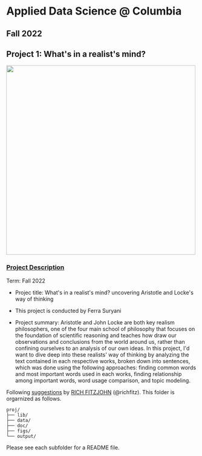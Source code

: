 # Applied Data Science @ Columbia
## Fall 2022
## Project 1: What's in a realist's mind?

<img src="https://www.theemotionmachine.com/wp-content/uploads/Screen-Shot-2013-04-14-at-9.38.04-AM.png" width="500">



### [Project Description](doc/)

Term: Fall 2022

+ Projec title: What's in a realist's mind? uncovering Aristotle and Locke's way of thinking
+ This project is conducted by Ferra Suryani

+ Project summary: Aristotle and John Locke are both key realism philosophers, one of the four main school of philosophy that focuses on the foundation of scientific reasoning and teaches how draw our observations and conclusions from the world around us, rather than confining ourselves to an analysis of our own ideas. In this project, I'd want to dive deep into these realists' way of thinking by analyzing the text contained in each respective works, broken down into sentences, which was done using the following approaches: finding common words and most important words used in each works, finding relationship among important words, word usage comparison, and topic modeling.


Following [suggestions](http://nicercode.github.io/blog/2013-04-05-projects/) by [RICH FITZJOHN](http://nicercode.github.io/about/#Team) (@richfitz). This folder is orgarnized as follows.

```
proj/
├── lib/
├── data/
├── doc/
├── figs/
└── output/
```

Please see each subfolder for a README file.

